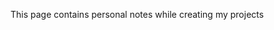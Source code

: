 This page contains personal notes while creating my projects
<!--
# Entry 10/15/22 & 10/16/22
## The Moving of the Github: Part 1
Began working on the migration of my Github from wiki to repo. My first roadblock is that most of my wiki files contain ':' in the name and windows cannot download those files, so moving into my repo would be dangerous.

I have just began to fix this with the following step:
1. Make a Linux VM (Xubuntu) and download the wiki their
2. Create a script to parse the files and rename them/rename references

This began well as I created the VM, but took a sudden turn when I actually looked through the process of renaming the files :(.

After some time researching the various renaming file programs for linux, I settled on [rename](https://learnbyexample.github.io/learn_perl_oneliners/perl-rename-command.html) (perl version) and created the following script to rename the files:
```
#!/bin/bash
# V0.4

# Fix the colons in Github files names & content
# Install needed software
sudo apt install rename -y
# Ask for a directory, save in $gdir
echo "Please input the name of the folder with the markdown files WITH NO '/' (MUST BE IN THE SAME DIRECTORY AS SCRIPT!!!)"
read gdir
#Use the rename command to substitute all ':' to a '='
rename -n -v 's/:+/=/' $gdir/*
read -p "Approve these changes: [y/N]" user_inp1

# Based on user input, either rename or exit
if [[ ${user_inp1^^} == "Y" ]]; then
	#rename -n -v 's/:/=/' $gdir/*
	echo "TEST COMPLETE"
else
	echo "ABORTED OPERATION--REASON: USER INPUT"
fi
# Todo:
# Use the rename in the if statement (not currently used because I dont want to rename yet)
# Find out how to parse and replace text (awk?!?)
# - Will have to be more precise than filenames as it can contain the colons but we are correcting references
# See if I can make it so that all instances of the ':' are replaced in the filenames -- NOT A PRIORITY!!!
```

As the todo's mention, next I have to go through the process of actually parsing the markdown files themselves for broken references.

Overall, I have learned A LOT about how to mass rename files in Linux (which before this I only really had a little experience with ```mv```) and am excited to see where this project takes me!

### Hardships
Majorly, all of the hardships I faced in this beginning of the script was having to learn more about renaming Linux files then I ever had to. This caused a lot of rabbit holes to be gone into, which sucked up a lot of time. As this is a personal project and not time-restrained, I actually enjoyed learning about some stuff I did not know (I was originally gonna use awk for some stuff, but I can probably use that knowledge further in the script!)

### Sources used on this entry
* https://linuxhint.com/bash_lowercase_uppercase_strings/#:~:text=You%20can%20convert%20the%20case,whole%20string%20to%20the%20uppercase.
* https://askubuntu.com/questions/431128/capture-groups-are-ignored-when-renaming-files
* https://stackoverflow.com/questions/57782374/rename-file-directory-name-in-linux
* https://learnbyexample.github.io/learn_perl_oneliners/perl-rename-command.html
* https://superuser.com/questions/70217/is-there-a-linux-command-like-mv-but-with-regex


# Entry 10/17/22
## The Moving of the Github: Part 2
Updated code:
```
#!/bin/bash
# V0.6

# Fix the colons in Github files names & content
# Install needed software
sudo apt install rename -y
file_rename () {
# Function to rename a directory of files that have colons in them to '='

	# Create a while loop to use find and egrep to check for colons until rename changes them all
	while [[ -n $(find $gdir|egrep ':+') ]]; do
		#Use the rename command to substitute all ':' to a '='
		rename -n -v 's/:+/=/' $gdir/*
		read -p "Approve these changes: [y/N]" user_inp1
		
		# Based on user input, either rename or exit
		if [[ ${user_inp1^^} == "Y" ]]; then
			#rename -n -v 's/:/=/' $gdir/*
			echo "TEST COMPLETE"
		else
			echo "ABORTED OPERATION--REASON: USER INPUT"
			break
		fi
done
}

parse_rename () {
 #Function to parse a directorys files and rename all markdown links with colons to '='
	echo 'COMING SOON'
}

main () {
# Main function for options and intro screen
# -e for \ enabling
echo -e "\nWelcome to Olivers Github fixer for colons!
Have you or a loved one ever put a colon for a markdown file and now want it removed?
Yes, then use this use this program TODAY:
1. Full process (rename files in a directory AND parse through them and rename any links to markdown files)
2. Just file rename
3. Just link fix
4. Exit\n"
read -p 'Selection: ' user_select

# switch based upon $user_select
case $user_select in
	# Since all 3 options need the directory, have any selected option first grab it
	1 | 2 | 3)
		# Ask for a directory, save in $gdir
		echo -e "\nPlease input the name of the folder with the markdown files WITH NO '/' (MUST BE IN THE SAME DIRECTORY AS SCRIPT!!!)"
		read gdir
		;;&
	1)
		file_rename
		parse_rename
		;;
	2)
		file_rename
		;;
	3)
		parse_rename
		;;
	*)
		echo "EXITING"
		;;
esac
}
# Start function call
main

# Todo:
# Use the rename in the if statement (not currently used because I dont want to rename yet)
# Find out how to parse and replace text (awk?!?)
# - Will have to be more precise than filenames as it can contain the colons but we are correcting references
# See if I can make it so that all instances of the ':' are replaced in the filenames -- NOT A PRIORITY!!! (maybe fixed with egrep)
```

Today was mostly a formatting day (having everything in functions) and incorporating user input and usability into the program with a case statement (essentially a switch statement). No hardships, just looking up syntax mostly and how to use case statements. 

Hope to soon move into the file parsing, and the actual move!!!

### Sources used in this entry:
* https://linuxhint.com/echo-newline-bash/
* https://unix.stackexchange.com/questions/577603/possible-to-match-multiple-conditions-in-one-case-statement
* https://stackoverflow.com/questions/23564995/how-to-modify-a-global-variable-within-a-function-in-bash
https://linuxize.com/post/bash-case-statement/



# Put the stuff here
>